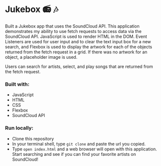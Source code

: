 # Jukebox  :radio: :notes:

Built a Jukebox app that uses the SoundCloud API. This application demonstrates my ability to use fetch requests to access data via the SoundCloud API. JavaScript is used to render HTML in the DOM. Event Listeners are used for user input and to clear the text input box for a new search, and Flexbox is used to display the artwork for each of the objects returned from the fetch request in a grid. If there was no artwork for an object, a placeholder image is used.

Users can search for artists, select, and play songs that are returned from the fetch request.


### Built with:
* JavaScript
* HTML
* CSS
* Flexbox
* SoundCloud API

### Run locally:
* Clone this repository
* In your terminal shell, type `git clone` and paste the url you copied.
* Type `open index.html` and a web browser will open with this application. Start searching and see if you can find your favorite artists on SoundCloud!
